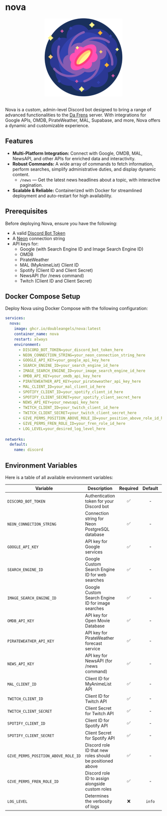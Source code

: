 # nova

<div align="center">
  <img src="logo.png" alt="Logo" width="250">
</div>
<br>

Nova is a custom, admin-level Discord bot designed to bring a range of advanced functionalities to the [Da Frens](https://dafrens.games) server. With integrations for Google APIs, OMDB, PirateWeather, MAL, Supabase, and more, Nova offers a dynamic and customizable experience.

## Features

- **Multi-Platform Integration:** Connect with Google, OMDB, MAL, NewsAPI, and other APIs for enriched data and interactivity.
- **Robust Commands:** A wide array of commands to fetch information, perform searches, simplify administrative duties, and display dynamic content.
  - `/news` — Get the latest news headlines about a topic, with interactive pagination.
- **Scalable & Reliable:** Containerized with Docker for streamlined deployment and auto-restart for high availability.

## Prerequisites

Before deploying Nova, ensure you have the following:

- A valid [Discord Bot Token](https://discord.com/developers/applications)
- A [Neon](https://neon.tech) connection string
- API keys for:
  - Google (with Search Engine ID and Image Search Engine ID)
  - OMDB
  - PirateWeather
  - MAL (MyAnimeList) Client ID
  - Spotify (Client ID and Client Secret)
  - NewsAPI (for /news command)
  - Twitch (Client ID and Client Secret)

## Docker Compose Setup

Deploy Nova using Docker Compose with the following configuration:

```yaml
services:
  nova:
    image: ghcr.io/doubleangels/nova:latest
    container_name: nova
    restart: always
    environment:
      - DISCORD_BOT_TOKEN=your_discord_bot_token_here
      - NEON_CONNECTION_STRING=your_neon_connection_string_here
      - GOOGLE_API_KEY=your_google_api_key_here
      - SEARCH_ENGINE_ID=your_search_engine_id_here
      - IMAGE_SEARCH_ENGINE_ID=your_image_search_engine_id_here
      - OMDB_API_KEY=your_omdb_api_key_here
      - PIRATEWEATHER_API_KEY=your_pirateweather_api_key_here
      - MAL_CLIENT_ID=your_mal_client_id_here
      - SPOTIFY_CLIENT_ID=your_spotify_client_id_here
      - SPOTIFY_CLIENT_SECRET=your_spotify_client_secret_here
      - NEWS_API_KEY=your_newsapi_key_here
      - TWITCH_CLIENT_ID=your_twitch_client_id_here
      - TWITCH_CLIENT_SECRET=your_twitch_client_secret_here
      - GIVE_PERMS_POSITION_ABOVE_ROLE_ID=your_position_above_role_id_here
      - GIVE_PERMS_FREN_ROLE_ID=your_fren_role_id_here
      - LOG_LEVEL=your_desired_log_level_here

networks:
  default:
    name: discord
```

## Environment Variables

Here is a table of all available environment variables:

| Variable                            | Description                                               | Required | Default | Example                                                                          |
| ----------------------------------- | --------------------------------------------------------- | :------: | :-----: | -------------------------------------------------------------------------------- |
| `DISCORD_BOT_TOKEN`                 | Authentication token for your Discord bot                 |    ✅    |    -    | -                                                                                |
| `NEON_CONNECTION_STRING`            | Connection string for Neon PostgreSQL database            |    ✅    |    -    | `postgresql://user:password@your-neon-url-123456.us-east-2.aws.neon.tech/neondb` |
| `GOOGLE_API_KEY`                    | API key for Google services                               |    ✅    |    -    | -                                                                                |
| `SEARCH_ENGINE_ID`                  | Google Custom Search Engine ID for web searches           |    ✅    |    -    | -                                                                                |
| `IMAGE_SEARCH_ENGINE_ID`            | Google Custom Search Engine ID for image searches         |    ✅    |    -    | -                                                                                |
| `OMDB_API_KEY`                      | API key for Open Movie Database                           |    ✅    |    -    | -                                                                                |
| `PIRATEWEATHER_API_KEY`             | API key for PirateWeather forecast service                |    ✅    |    -    | -                                                                                |
| `NEWS_API_KEY`                      | API key for NewsAPI (for /news command)                   |    ✅    |    -    | -                                                                                |
| `MAL_CLIENT_ID`                     | Client ID for MyAnimeList API                             |    ✅    |    -    | -                                                                                |
| `TWITCH_CLIENT_ID`                  | Client ID for Twitch API                                  |    ✅    |    -    | -                                                                                |
| `TWITCH_CLIENT_SECRET`              | Client Secret for Twitch API                              |    ✅    |    -    | -                                                                                |
| `SPOTIFY_CLIENT_ID`                 | Client ID for Spotify API                                 |    ✅    |    -    | -                                                                                |
| `SPOTIFY_CLIENT_SECRET`             | Client Secret for Spotify API                             |    ✅    |    -    | -                                                                                |
| `GIVE_PERMS_POSITION_ABOVE_ROLE_ID` | Discord role ID that new roles should be positioned above |    ✅    |    -    | -                                                                                |
| `GIVE_PERMS_FREN_ROLE_ID`           | Discord role ID to assign alongside custom roles          |    ✅    |    -    | -                                                                                |
| `LOG_LEVEL`                         | Determines the verbosity of logs                          |    ❌    | `info`  | `error`, `warn`, `info`, `debug`                                                 |
